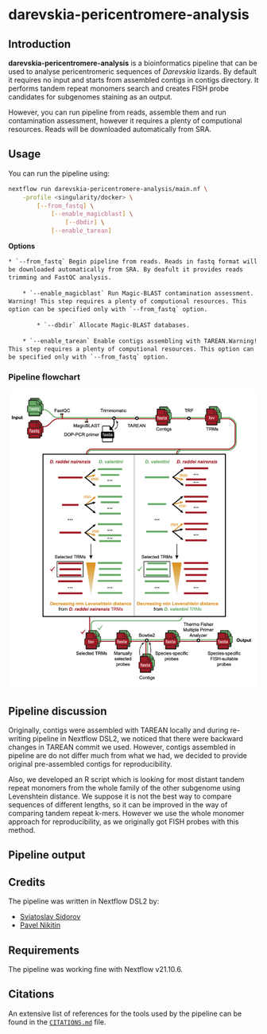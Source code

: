 # darevskia-pericentromere-analysis

## Introduction

**darevskia-pericentromere-analysis** is a bioinformatics pipeline that can be used to analyse pericentromeric sequences of _Darevskia_ lizards. By default it requires no input and starts from assembled contigs in contigs directory. It performs tandem repeat monomers search and creates FISH probe candidates for subgenomes staining as an output.

However, you can run pipeline from reads, assemble them and run contamination assessment, however it requires a plenty of computional resources. Reads will be downloaded automatically from SRA.

## Usage

You can run the pipeline using:

```bash
nextflow run darevskia-pericentromere-analysis/main.nf \
    -profile <singularity/docker> \
        [--from_fastq] \
            [--enable_magicblast] \
                [--dbdir] \
            [--enable_tarean]
```

<b>Options</b>

    * `--from_fastq` Begin pipeline from reads. Reads in fastq format will be downloaded automatically from SRA. By deafult it provides reads trimming and FastQC analysis.

        * `--enable_magicblast` Run Magic-BLAST contamination assessment. Warning! This step requires a plenty of computional resources. This option can be specified only with `--from_fastq` option.

            * `--dbdir` Allocate Magic-BLAST databases.

        * `--enable_tarean` Enable contigs assembling with TAREAN.Warning! This step requires a plenty of computional resources. This option can be specified only with `--from_fastq` option.

### Pipeline flowchart

![flowchart](https://github.com/nikitin-p/darevskia-pericentromere-analysis/blob/master/pipeline.png)

## Pipeline discussion

Originally, contigs were assembled with TAREAN locally and during re-writing pipeline in Nextflow DSL2, we noticed that there were backward changes in TAREAN commit we used. However, contigs assembled in pipeline are do not differ much from what we had, we decided to provide original pre-assembled contigs for reproducibility.

Also, we developed an R script which is looking for most distant tandem repeat monomers from the whole family of the other subgenome using Levenshtein distance. We suppose it is not the best way to compare sequences of different lengths, so it can be improved in the way of comparing tandem repeat k-mers. However we use the whole monomer approach for reproducibility, as we originally got FISH probes with this method.

## Pipeline output

## Credits

The pipeline was written in Nextflow DSL2 by:

- [Sviatoslav Sidorov](https://github.com/sidorov-si)
- [Pavel Nikitin](https://github.com/nikitin-p)

## Requirements

The pipeline was working fine with Nextflow v21.10.6.

## Citations

An extensive list of references for the tools used by the pipeline can be found in the [`CITATIONS.md`](CITATIONS.md) file.
